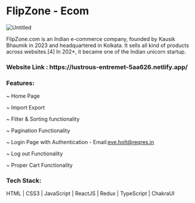 

<h1>FlipZone - Ecom </h1>

![Untitled](https://user-images.githubusercontent.com/106387298/218254691-1e0397e5-e283-4a78-b6b1-04c7f77c6a36.png)

FlipZone.com is an Indian e-commerce company, founded by Kausik Bhaumik in 2023 and headquartered in Kolkata. It sells all kind of products across websites.[4] In 202*, it became one of the Indian unicorn startup.

<h3>Website Link : https://lustrous-entremet-5aa626.netlify.app/ </h3>

<h3>Features:</h3>

~ Home Page

~ Import Export 

~ Filter & Sorting functionality

~ Pagination Functionality

~ Login Page with Authentication - Email:eve.holt@reqres.in

~ Log out Functionality

~ Proper Cart Functionality

<h3>Tech Stack:</h3> 

HTML | CSS3 | JavaScript | ReactJS | Redux | TypeScript | ChakraUI
